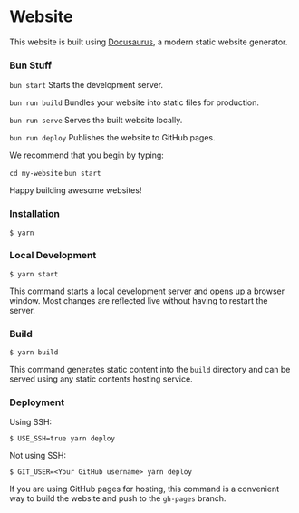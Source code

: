 # Website

This website is built using [Docusaurus](https://docusaurus.io/), a modern static website generator.

### Bun Stuff

  `bun start`
    Starts the development server.

  `bun run build`
    Bundles your website into static files for production.

  `bun run serve`
    Serves the built website locally.

  `bun run deploy`
    Publishes the website to GitHub pages.

We recommend that you begin by typing:

  `cd my-website`
  `bun start`

Happy building awesome websites!

### Installation

```
$ yarn
```

### Local Development

```
$ yarn start
```

This command starts a local development server and opens up a browser window. Most changes are reflected live without having to restart the server.

### Build

```
$ yarn build
```

This command generates static content into the `build` directory and can be served using any static contents hosting service.

### Deployment

Using SSH:

```
$ USE_SSH=true yarn deploy
```

Not using SSH:

```
$ GIT_USER=<Your GitHub username> yarn deploy
```

If you are using GitHub pages for hosting, this command is a convenient way to build the website and push to the `gh-pages` branch.
